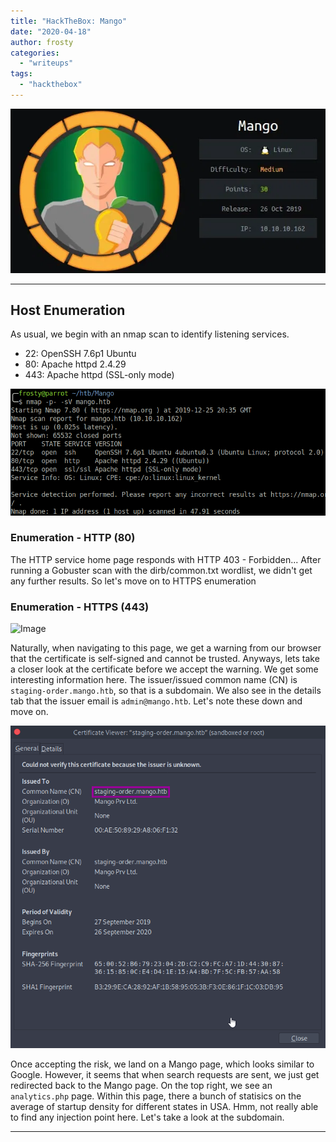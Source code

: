 ```yaml
---
title: "HackTheBox: Mango"
date: "2020-04-18"
author: frosty
categories:
  - "writeups"
tags:
  - "hackthebox"
---
```


![Image](assets/img/writeups/hackthebox/mango/image-81.png)

* * *

## Host Enumeration

As usual, we begin with an nmap scan to identify listening services.

- 22: OpenSSH 7.6p1 Ubuntu
- 80: Apache httpd 2.4.29
- 443: Apache httpd (SSL-only mode)

![Image](assets/img/writeups/hackthebox/mango/image-82.png)

### Enumeration - HTTP (80)

The HTTP service home page responds with HTTP 403 - Forbidden... After running a Gobuster scan with the dirb/common.txt wordlist, we didn't get any further results. So let's move on to HTTPS enumeration

### Enumeration - HTTPS (443)

![Image](assets/img/writeups/hackthebox/mango/pc4fp1rho7t41.png)

Naturally, when navigating to this page, we get a warning from our browser that the certificate is self-signed and cannot be trusted. Anyways, lets take a closer look at the certificate before we accept the warning. We get some interesting information here. The issuer/issued common name (CN) is `staging-order.mango.htb`, so that is a subdomain. We also see in the details tab that the issuer email is `admin@mango.htb`. Let's note these down and move on.

![Image](assets/img/writeups/hackthebox/mango/image-83.png)

Once accepting the risk, we land on a Mango page, which looks similar to Google. However, it seems that when search requests are sent, we just get redirected back to the Mango page. On the top right, we see an `analytics.php` page. Within this page, there a bunch of statisics on the average of startup density for different states in USA. Hmm, not really able to find any injection point here. Let's take a look at the subdomain.

* * *
